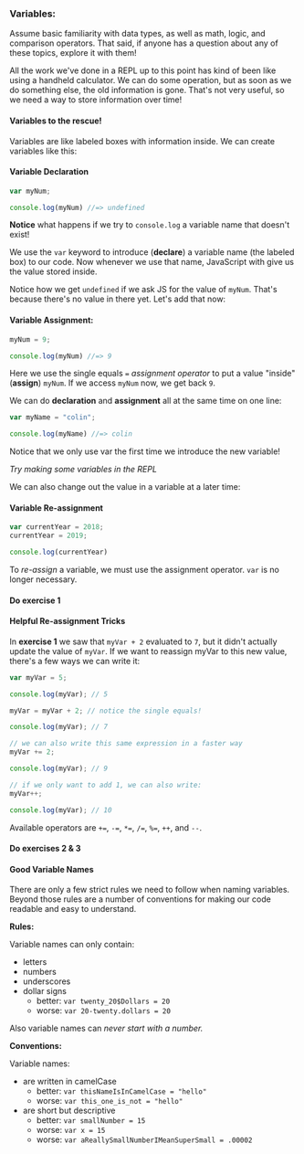 ### Variables:

Assume basic familiarity with data types, as well as math, logic, and comparison operators. That said, if anyone has a question about any of these topics, explore it with them!

All the work we've done in a REPL up to this point has kind of been like using a handheld calculator. We can do some operation, but as soon as we do something else, the old information is gone. That's not very useful, so we need a way to store information over time!

#### Variables to the rescue!

Variables are like labeled boxes with information inside. We can create variables like this:

#### Variable Declaration

```js
var myNum;

console.log(myNum) //=> undefined
```

**Notice** what happens if we try to `console.log` a variable name that doesn't exist!

We use the `var` keyword to introduce (**declare**) a variable name (the labeled box) to our code. Now whenever we use that name, JavaScript with give us the value stored inside.

Notice how we get `undefined` if we ask JS for the value of `myNum`. That's because there's no value in there yet. Let's add that now:

#### Variable Assignment:

```js
myNum = 9;

console.log(myNum) //=> 9
```


Here we use the single equals `=` *assignment operator* to put a value "inside" (**assign**) `myNum`. If we access `myNum` now, we get back `9`.

We can do **declaration** and **assignment** all at the same time on one line:

```js
var myName = "colin";

console.log(myName) //=> colin
```

Notice that we only use var the first time we introduce the new variable!

*Try making some variables in the REPL*

We can also change out the value in a variable at a later time:

#### Variable Re-assignment

```js
var currentYear = 2018;
currentYear = 2019;

console.log(currentYear)
```

To *re-assign* a variable, we must use the assignment operator. `var` is no longer necessary.

#### Do exercise 1

#### Helpful Re-assignment Tricks

In **exercise 1** we saw that `myVar + 2` evaluated to `7`, but it didn't actually update the value of `myVar`. If we want to reassign myVar to this new value, there's a few ways we can write it:

```js
var myVar = 5;

console.log(myVar); // 5

myVar = myVar + 2; // notice the single equals!

console.log(myVar); // 7

// we can also write this same expression in a faster way
myVar += 2;

console.log(myVar); // 9

// if we only want to add 1, we can also write:
myVar++;

console.log(myVar); // 10
```

Available operators are `+=`, `-=`, `*=`, `/=`, `%=`, `++`, and `--`.

#### Do exercises 2 & 3

#### Good Variable Names

There are only a few strict rules we need to follow when naming variables. Beyond those rules are a number of conventions for making our code readable and easy to understand.

**Rules:**

Variable names can only contain:
  - letters
  - numbers
  - underscores
  - dollar signs
    - better: `var twenty_20$Dollars = 20`
    - worse: `var 20-twenty.dollars = 20`

Also variable names can *never start with a number.*


**Conventions:**

Variable names:
  - are written in camelCase
    - better: `var thisNameIsInCamelCase = "hello"`
    - worse: `var this_one_is_not = "hello"`
  - are short but descriptive
    - better: `var smallNumber = 15`
    - worse: `var x = 15`
    - worse: `var aReallySmallNumberIMeanSuperSmall = .00002`
